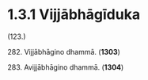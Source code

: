 # 1.3.1 Vijjābhāgīduka

(123.)

282\. Vijjābhāgino dhammā. (**1303**)

283\. Avijjābhāgino dhammā. (**1304**)
